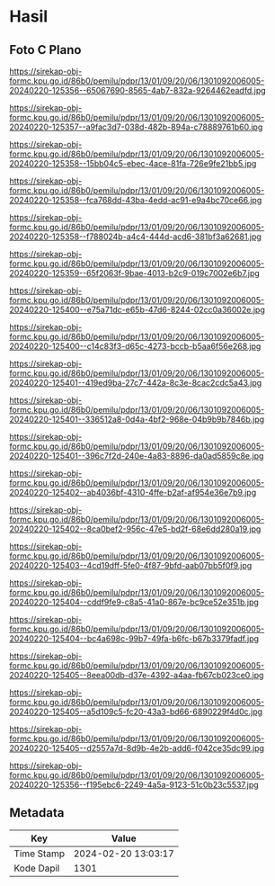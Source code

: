 # Hasil

## Foto C Plano

https://sirekap-obj-formc.kpu.go.id/86b0/pemilu/pdpr/13/01/09/20/06/1301092006005-20240220-125356--65067690-8565-4ab7-832a-9264462eadfd.jpg

https://sirekap-obj-formc.kpu.go.id/86b0/pemilu/pdpr/13/01/09/20/06/1301092006005-20240220-125357--a9fac3d7-038d-482b-894a-c78889761b60.jpg

https://sirekap-obj-formc.kpu.go.id/86b0/pemilu/pdpr/13/01/09/20/06/1301092006005-20240220-125358--15bb04c5-ebec-4ace-81fa-726e9fe21bb5.jpg

https://sirekap-obj-formc.kpu.go.id/86b0/pemilu/pdpr/13/01/09/20/06/1301092006005-20240220-125358--fca768dd-43ba-4edd-ac91-e9a4bc70ce66.jpg

https://sirekap-obj-formc.kpu.go.id/86b0/pemilu/pdpr/13/01/09/20/06/1301092006005-20240220-125358--f788024b-a4c4-444d-acd6-381bf3a62681.jpg

https://sirekap-obj-formc.kpu.go.id/86b0/pemilu/pdpr/13/01/09/20/06/1301092006005-20240220-125359--65f2063f-9bae-4013-b2c9-019c7002e6b7.jpg

https://sirekap-obj-formc.kpu.go.id/86b0/pemilu/pdpr/13/01/09/20/06/1301092006005-20240220-125400--e75a71dc-e65b-47d6-8244-02cc0a36002e.jpg

https://sirekap-obj-formc.kpu.go.id/86b0/pemilu/pdpr/13/01/09/20/06/1301092006005-20240220-125400--c14c83f3-d65c-4273-bccb-b5aa6f56e268.jpg

https://sirekap-obj-formc.kpu.go.id/86b0/pemilu/pdpr/13/01/09/20/06/1301092006005-20240220-125401--419ed9ba-27c7-442a-8c3e-8cac2cdc5a43.jpg

https://sirekap-obj-formc.kpu.go.id/86b0/pemilu/pdpr/13/01/09/20/06/1301092006005-20240220-125401--336512a8-0d4a-4bf2-968e-04b9b9b7846b.jpg

https://sirekap-obj-formc.kpu.go.id/86b0/pemilu/pdpr/13/01/09/20/06/1301092006005-20240220-125401--396c7f2d-240e-4a83-8896-da0ad5859c8e.jpg

https://sirekap-obj-formc.kpu.go.id/86b0/pemilu/pdpr/13/01/09/20/06/1301092006005-20240220-125402--ab4036bf-4310-4ffe-b2af-af954e36e7b9.jpg

https://sirekap-obj-formc.kpu.go.id/86b0/pemilu/pdpr/13/01/09/20/06/1301092006005-20240220-125402--8ca0bef2-956c-47e5-bd2f-68e6dd280a19.jpg

https://sirekap-obj-formc.kpu.go.id/86b0/pemilu/pdpr/13/01/09/20/06/1301092006005-20240220-125403--4cd19dff-5fe0-4f87-9bfd-aab07bb5f0f9.jpg

https://sirekap-obj-formc.kpu.go.id/86b0/pemilu/pdpr/13/01/09/20/06/1301092006005-20240220-125404--cddf9fe9-c8a5-41a0-867e-bc9ce52e351b.jpg

https://sirekap-obj-formc.kpu.go.id/86b0/pemilu/pdpr/13/01/09/20/06/1301092006005-20240220-125404--bc4a698c-99b7-49fa-b6fc-b67b3379fadf.jpg

https://sirekap-obj-formc.kpu.go.id/86b0/pemilu/pdpr/13/01/09/20/06/1301092006005-20240220-125405--8eea00db-d37e-4392-a4aa-fb67cb023ce0.jpg

https://sirekap-obj-formc.kpu.go.id/86b0/pemilu/pdpr/13/01/09/20/06/1301092006005-20240220-125405--a5d109c5-fc20-43a3-bd66-6890229f4d0c.jpg

https://sirekap-obj-formc.kpu.go.id/86b0/pemilu/pdpr/13/01/09/20/06/1301092006005-20240220-125405--d2557a7d-8d9b-4e2b-add6-f042ce35dc99.jpg

https://sirekap-obj-formc.kpu.go.id/86b0/pemilu/pdpr/13/01/09/20/06/1301092006005-20240220-125356--f195ebc6-2249-4a5a-9123-51c0b23c5537.jpg


## Metadata

| Key        | Value               |
| ---------- | ------------------- |
| Time Stamp | 2024-02-20 13:03:17 |
| Kode Dapil | 1301                |



